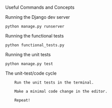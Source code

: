 
Useful Commands and Concepts

Running the Django dev server

    python manage.py runserver
Running the functional tests

    python functional_tests.py
Running the unit tests

    python manage.py test
The unit-test/code cycle

        Run the unit tests in the terminal.

        Make a minimal code change in the editor.

        Repeat!

